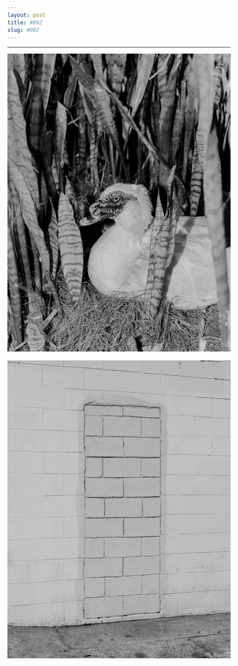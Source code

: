 ```yaml
---
layout: post
title: #092
slug: #092
---
```

---
<p class="description" style="text-align: justify;">
  <img src="/assets/danilo-luna-snapshots-41.jpg" />
  <br>
  <br>
  <img src="/assets/danilo-luna-snapshots-44.jpg" />
  <br>
  <br>
